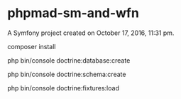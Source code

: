 phpmad-sm-and-wfn
=================

A Symfony project created on October 17, 2016, 11:31 pm.

composer install

php bin/console doctrine:database:create

php bin/console doctrine:schema:create

php bin/console doctrine:fixtures:load
